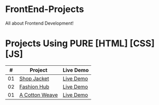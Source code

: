 # FrontEnd-Projects
All about Frontend Development!
# Projects Using PURE [HTML] [CSS] [JS]


|  #  | Project                                                                                                                     | Live Demo                                                                         |
| :-: | --------------------------------------------------------------------------------------------------------------------------- | --------------------------------------------------------------------------------- |
| 01  | [Shop Jacket](https://github.com/Bloivating-Major/FrontEnd-Projects/tree/main/Project%201%20CSS%20Section)                             | [Live Demo](https://bloivating-major.github.io/FrontEnd-Projects/Project%201%20CSS%20Section/index.html)               |
| 02  | [Fashion Hub](https://github.com/Bloivating-Major/FrontEnd-Projects/tree/main/Project%202%20Using%20CSS%20Grid)                             | [Live Demo](https://bloivating-major.github.io/FrontEnd-Projects/Project%202%20Using%20CSS%20Grid/index.html)     |
| 01  | [A Cotton Weave](https://github.com/Bloivating-Major/FrontEnd-Projects/tree/main/Project%203%20CSS%20Section)                             | [Live Demo](https://bloivating-major.github.io/FrontEnd-Projects/Project%203%20CSS%20Section/index.html)               |
